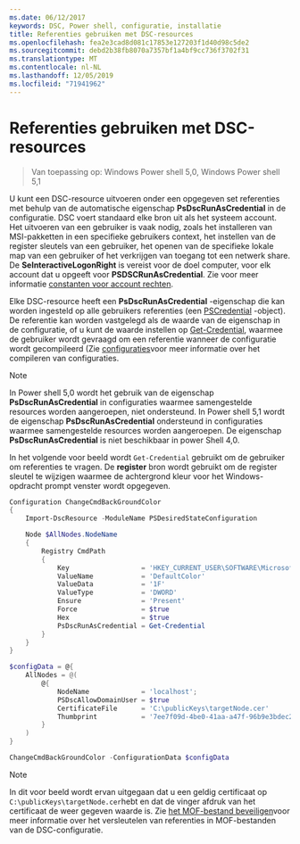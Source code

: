 ```yaml
---
ms.date: 06/12/2017
keywords: DSC, Power shell, configuratie, installatie
title: Referenties gebruiken met DSC-resources
ms.openlocfilehash: fea2e3cad8d081c17853e127203f1d40d98c5de2
ms.sourcegitcommit: debd2b38fb8070a7357bf1a4bf9cc736f3702f31
ms.translationtype: MT
ms.contentlocale: nl-NL
ms.lasthandoff: 12/05/2019
ms.locfileid: "71941962"
---
```

# <a name="use-credentials-with-dsc-resources"></a>Referenties gebruiken met DSC-resources

> Van toepassing op: Windows Power shell 5,0, Windows Power shell 5,1

U kunt een DSC-resource uitvoeren onder een opgegeven set referenties met behulp van de automatische eigenschap **PsDscRunAsCredential** in de configuratie. DSC voert standaard elke bron uit als het systeem account. Het uitvoeren van een gebruiker is vaak nodig, zoals het installeren van MSI-pakketten in een specifieke gebruikers context, het instellen van de register sleutels van een gebruiker, het openen van de specifieke lokale map van een gebruiker of het verkrijgen van toegang tot een netwerk share. De **SeInteractiveLogonRight** is vereist voor de doel computer, voor elk account dat u opgeeft voor **PSDSCRunAsCredential**. Zie voor meer informatie [constanten voor account rechten](/windows/desktop/secauthz/account-rights-constants).

Elke DSC-resource heeft een **PsDscRunAsCredential** -eigenschap die kan worden ingesteld op alle gebruikers referenties (een [PSCredential](/dotnet/api/system.management.automation.pscredential) -object). De referentie kan worden vastgelegd als de waarde van de eigenschap in de configuratie, of u kunt de waarde instellen op [Get-Credential](/powershell/module/Microsoft.PowerShell.Security/Get-Credential), waarmee de gebruiker wordt gevraagd om een referentie wanneer de configuratie wordt gecompileerd (Zie [configuraties](configurations.md)voor meer informatie over het compileren van configuraties.

> [!NOTE]
> In Power shell 5,0 wordt het gebruik van de eigenschap **PsDscRunAsCredential** in configuraties waarmee samengestelde resources worden aangeroepen, niet ondersteund. In Power shell 5,1 wordt de eigenschap **PsDscRunAsCredential** ondersteund in configuraties waarmee samengestelde resources worden aangeroepen. De eigenschap **PsDscRunAsCredential** is niet beschikbaar in power Shell 4,0.

In het volgende voor beeld wordt `Get-Credential` gebruikt om de gebruiker om referenties te vragen. De **register** bron wordt gebruikt om de register sleutel te wijzigen waarmee de achtergrond kleur voor het Windows-opdracht prompt venster wordt opgegeven.

```powershell
Configuration ChangeCmdBackGroundColor
{
    Import-DscResource -ModuleName PSDesiredStateConfiguration

    Node $AllNodes.NodeName
    {
        Registry CmdPath
        {
            Key                  = 'HKEY_CURRENT_USER\SOFTWARE\Microsoft\Command Processor'
            ValueName            = 'DefaultColor'
            ValueData            = '1F'
            ValueType            = 'DWORD'
            Ensure               = 'Present'
            Force                = $true
            Hex                  = $true
            PsDscRunAsCredential = Get-Credential
        }
    }
}

$configData = @{
    AllNodes = @(
        @{
            NodeName             = 'localhost';
            PSDscAllowDomainUser = $true
            CertificateFile      = 'C:\publicKeys\targetNode.cer'
            Thumbprint           = '7ee7f09d-4be0-41aa-a47f-96b9e3bdec25'
        }
    )
}

ChangeCmdBackGroundColor -ConfigurationData $configData
```

> [!NOTE]
> In dit voor beeld wordt ervan uitgegaan dat u een geldig certificaat op `C:\publicKeys\targetNode.cer`hebt en dat de vinger afdruk van het certificaat de weer gegeven waarde is. Zie [het MOF-bestand beveiligen](../pull-server/secureMOF.md)voor meer informatie over het versleutelen van referenties in MOF-bestanden van de DSC-configuratie.
